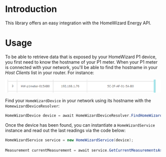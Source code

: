 # Introduction

This library offers an easy integration with the HomeWizard Energy API.

# Usage

To be able to retrieve data that is exposed by your HomeWizard P1 device, you first need to know the hostname of your P1 meter.  When your P1 meter is connected with your network, you'll be able to find the hostname in your _Host Clients_ list in your router.  For instance:

![host clients](./static/img/hostlist.png)

Find your `HomeWizardDevice` in your network using its hostname with the `HomewizardDeviceResolver`:

```csharp
HomeWizardDevice device = await HomeWizardDeviceResolver.FindHomeWizardDeviceAsync("HW-p1meter-015AB0", logger);
```

Once the device has been found, you can instantiate a `HomeWizardService` instance and read out the last readings via the code below:

```csharp
HomeWizardService service = new HomeWizardService(device);

Measurement currentMeasurement = await service.GetCurrentMeasurementsAsync();
```